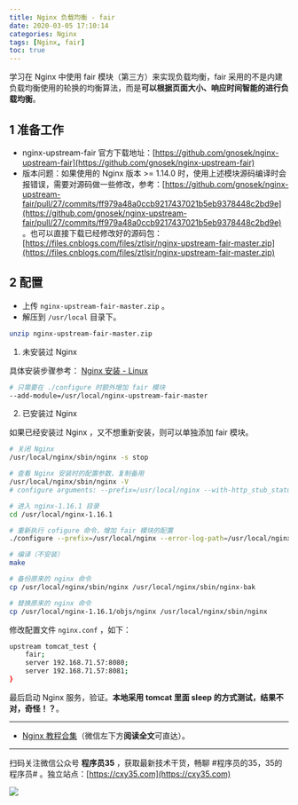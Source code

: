 ```yaml
---
title: Nginx 负载均衡 - fair
date: 2020-03-05 17:10:14
categories: Nginx
tags: [Nginx, fair]
toc: true
---
```

学习在 Nginx 中使用 fair 模块（第三方）来实现负载均衡，fair 采用的不是内建负载均衡使用的轮换的均衡算法，而是**可以根据页面大小、响应时间智能的进行负载均衡**。
<!-- more -->

## 1 准备工作

- nginx-upstream-fair 官方下载地址：[https://github.com/gnosek/nginx-upstream-fair](https://github.com/gnosek/nginx-upstream-fair)
- 版本问题：如果使用的 Nginx 版本 >= 1.14.0 时，使用上述模块源码编译时会报错误，需要对源码做一些修改，参考：[https://github.com/gnosek/nginx-upstream-fair/pull/27/commits/ff979a48a0ccb9217437021b5eb9378448c2bd9e](https://github.com/gnosek/nginx-upstream-fair/pull/27/commits/ff979a48a0ccb9217437021b5eb9378448c2bd9e) 。也可以直接下载已经修改好的源码包：[https://files.cnblogs.com/files/ztlsir/nginx-upstream-fair-master.zip](https://files.cnblogs.com/files/ztlsir/nginx-upstream-fair-master.zip)

## 2 配置

- 上传 `nginx-upstream-fair-master.zip` 。
- 解压到 `/usr/local` 目录下。

```bash
unzip nginx-upstream-fair-master.zip
```

1. 未安装过 Nginx

具体安装步骤参考： [Nginx 安装 - Linux](https://mp.weixin.qq.com/s/UypOmZsfZmiAz3_FTk3z7Q)

```bash
# 只需要在 ./configure 时额外增加 fair 模块
--add-module=/usr/local/nginx-upstream-fair-master
```

2. 已安装过 Nginx

如果已经安装过 Nginx ，又不想重新安装，则可以单独添加 fair 模块。

```bash
# 关闭 Nginx
/usr/local/nginx/sbin/nginx -s stop

# 查看 Nginx 安装时的配置参数，复制备用
/usr/local/nginx/sbin/nginx -V
# configure arguments: --prefix=/usr/local/nginx --with-http_stub_status_module --with-http_ssl_module --with-http_gzip_static_module ...

# 进入 nginx-1.16.1 目录
cd /usr/local/nginx-1.16.1

# 重新执行 cofigure 命令，增加 fair 模块的配置
./configure --prefix=/usr/local/nginx --error-log-path=/usr/local/nginx/logs/error.log --http-log-path=/usr/local/nginx/logs/access.log --pid-path=/usr/local/nginx/logs/nginx.pid --lock-path=/usr/local/nginx/logs/nginx.lock --http-client-body-temp-path=/usr/local/nginx/temp/client-body --http-proxy-temp-path=/usr/local/nginx/temp/proxy --http-fastcgi-temp-path=/usr/local/nginx/temp/fastcgi --http-uwsgi-temp-path=/usr/local/nginx/temp/uwsgi --http-scgi-temp-path=/usr/local/nginx/temp/scgi --with-http_stub_status_module --with-http_ssl_module --with-http_gzip_static_module --with-file-aio --with-http_realip_module --add-module=/usr/local/nginx-upstream-fair-master

# 编译（不安装）
make

# 备份原来的 nginx 命令
cp /usr/local/nginx/sbin/nginx /usr/local/nginx/sbin/nginx-bak

# 替换原来的 nginx 命令
cp /usr/local/nginx-1.16.1/objs/nginx /usr/local/nginx/sbin/nginx
```

修改配置文件 `nginx.conf` ，如下：

```bash
upstream tomcat_test {
	fair;
	server 192.168.71.57:8080;
    server 192.168.71.57:8081;
}
```

最后启动 Nginx 服务，验证。**本地采用 tomcat 里面 sleep 的方式测试，结果不对，奇怪！？**。

---

- [Nginx 教程合集](https://mp.weixin.qq.com/s/TdLki2vnjW4hKUz_BgzEHg)（微信左下方**阅读全文**可直达）。


---

扫码关注微信公众号 **程序员35** ，获取最新技术干货，畅聊 #程序员的35，35的程序员# 。独立站点：[https://cxy35.com](https://cxy35.com)

![](https://oscimg.oschina.net/oscnet/up-285838b9c516db5bb1ba760f292f2346078.JPEG)